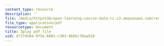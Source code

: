 ```yaml
---
content_type: resource
description: ''
file: /media/https%3A/open-learning-course-data-rc.s3.amazonaws.com/res-18-007-calculus-revisited-multivariable-calculus-fall-2011/47374504975e6801c3034b65c78ea52d_JSs_dqq2uWo.pdf
file_type: application/pdf
resourcetype: Document
title: 3play pdf file
uid: 47374504-975e-6801-c303-4b65c78ea52d
---
```

